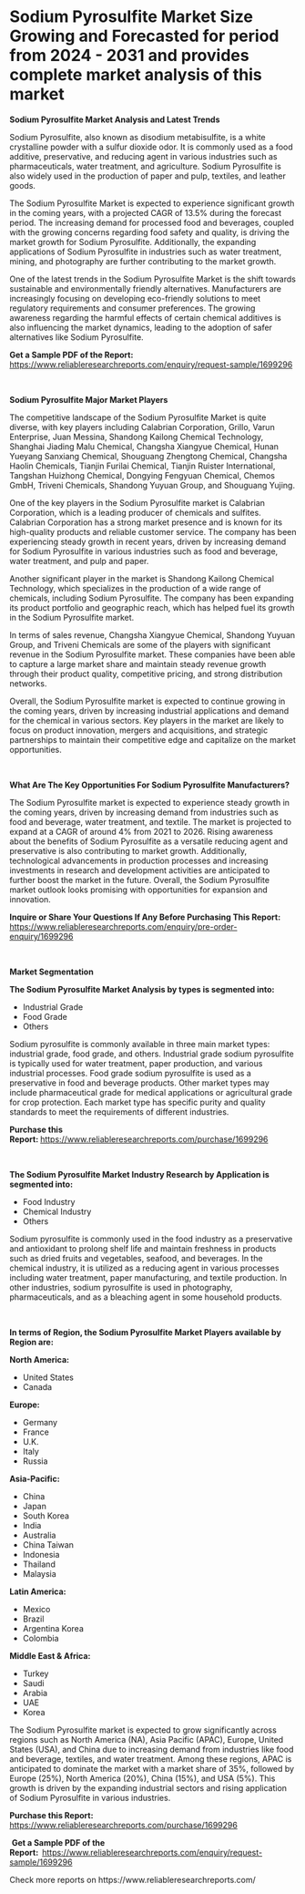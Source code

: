 <p><h1>Sodium Pyrosulfite Market Size Growing and Forecasted for period from 2024 - 2031 and provides complete market analysis of this market</h1></p><p><strong>Sodium Pyrosulfite Market Analysis and Latest Trends</strong></p>
<p><p>Sodium Pyrosulfite, also known as disodium metabisulfite, is a white crystalline powder with a sulfur dioxide odor. It is commonly used as a food additive, preservative, and reducing agent in various industries such as pharmaceuticals, water treatment, and agriculture. Sodium Pyrosulfite is also widely used in the production of paper and pulp, textiles, and leather goods.</p><p>The Sodium Pyrosulfite Market is expected to experience significant growth in the coming years, with a projected CAGR of 13.5% during the forecast period. The increasing demand for processed food and beverages, coupled with the growing concerns regarding food safety and quality, is driving the market growth for Sodium Pyrosulfite. Additionally, the expanding applications of Sodium Pyrosulfite in industries such as water treatment, mining, and photography are further contributing to the market growth.</p><p>One of the latest trends in the Sodium Pyrosulfite Market is the shift towards sustainable and environmentally friendly alternatives. Manufacturers are increasingly focusing on developing eco-friendly solutions to meet regulatory requirements and consumer preferences. The growing awareness regarding the harmful effects of certain chemical additives is also influencing the market dynamics, leading to the adoption of safer alternatives like Sodium Pyrosulfite.</p></p>
<p><strong>Get a Sample PDF of the Report:&nbsp;</strong> <a href="https://www.reliableresearchreports.com/enquiry/request-sample/1699296">https://www.reliableresearchreports.com/enquiry/request-sample/1699296</a></p>
<p>&nbsp;</p>
<p><strong>Sodium Pyrosulfite Major Market Players</strong></p>
<p><p>The competitive landscape of the Sodium Pyrosulfite Market is quite diverse, with key players including Calabrian Corporation, Grillo, Varun Enterprise, Juan Messina, Shandong Kailong Chemical Technology, Shanghai Jiading Malu Chemical, Changsha Xiangyue Chemical, Hunan Yueyang Sanxiang Chemical, Shouguang Zhengtong Chemical, Changsha Haolin Chemicals, Tianjin Furilai Chemical, Tianjin Ruister International, Tangshan Huizhong Chemical, Dongying Fengyuan Chemical, Chemos GmbH, Triveni Chemicals, Shandong Yuyuan Group, and Shouguang Yujing.</p><p>One of the key players in the Sodium Pyrosulfite market is Calabrian Corporation, which is a leading producer of chemicals and sulfites. Calabrian Corporation has a strong market presence and is known for its high-quality products and reliable customer service. The company has been experiencing steady growth in recent years, driven by increasing demand for Sodium Pyrosulfite in various industries such as food and beverage, water treatment, and pulp and paper.</p><p>Another significant player in the market is Shandong Kailong Chemical Technology, which specializes in the production of a wide range of chemicals, including Sodium Pyrosulfite. The company has been expanding its product portfolio and geographic reach, which has helped fuel its growth in the Sodium Pyrosulfite market.</p><p>In terms of sales revenue, Changsha Xiangyue Chemical, Shandong Yuyuan Group, and Triveni Chemicals are some of the players with significant revenue in the Sodium Pyrosulfite market. These companies have been able to capture a large market share and maintain steady revenue growth through their product quality, competitive pricing, and strong distribution networks.</p><p>Overall, the Sodium Pyrosulfite market is expected to continue growing in the coming years, driven by increasing industrial applications and demand for the chemical in various sectors. Key players in the market are likely to focus on product innovation, mergers and acquisitions, and strategic partnerships to maintain their competitive edge and capitalize on the market opportunities.</p></p>
<p>&nbsp;</p>
<p><strong>What Are The Key Opportunities For Sodium Pyrosulfite Manufacturers?</strong></p>
<p><p>The Sodium Pyrosulfite market is expected to experience steady growth in the coming years, driven by increasing demand from industries such as food and beverage, water treatment, and textile. The market is projected to expand at a CAGR of around 4% from 2021 to 2026. Rising awareness about the benefits of Sodium Pyrosulfite as a versatile reducing agent and preservative is also contributing to market growth. Additionally, technological advancements in production processes and increasing investments in research and development activities are anticipated to further boost the market in the future. Overall, the Sodium Pyrosulfite market outlook looks promising with opportunities for expansion and innovation.</p></p>
<p><strong>Inquire or Share Your Questions If Any Before Purchasing This Report:</strong> <a href="https://www.reliableresearchreports.com/enquiry/pre-order-enquiry/1699296">https://www.reliableresearchreports.com/enquiry/pre-order-enquiry/1699296</a></p>
<p>&nbsp;</p>
<p><strong>Market Segmentation</strong></p>
<p><strong>The Sodium Pyrosulfite Market Analysis by types is segmented into:</strong></p>
<p><ul><li>Industrial Grade</li><li>Food Grade</li><li>Others</li></ul></p>
<p><p>Sodium pyrosulfite is commonly available in three main market types: industrial grade, food grade, and others. Industrial grade sodium pyrosulfite is typically used for water treatment, paper production, and various industrial processes. Food grade sodium pyrosulfite is used as a preservative in food and beverage products. Other market types may include pharmaceutical grade for medical applications or agricultural grade for crop protection. Each market type has specific purity and quality standards to meet the requirements of different industries.</p></p>
<p><strong>Purchase this Report:&nbsp;</strong><a href="https://www.reliableresearchreports.com/purchase/1699296">https://www.reliableresearchreports.com/purchase/1699296</a></p>
<p>&nbsp;</p>
<p><strong>The Sodium Pyrosulfite Market Industry Research by Application is segmented into:</strong></p>
<p><ul><li>Food Industry</li><li>Chemical Industry</li><li>Others</li></ul></p>
<p><p>Sodium pyrosulfite is commonly used in the food industry as a preservative and antioxidant to prolong shelf life and maintain freshness in products such as dried fruits and vegetables, seafood, and beverages. In the chemical industry, it is utilized as a reducing agent in various processes including water treatment, paper manufacturing, and textile production. In other industries, sodium pyrosulfite is used in photography, pharmaceuticals, and as a bleaching agent in some household products.</p></p>
<p>&nbsp;</p>
<p><strong>In terms of Region, the Sodium Pyrosulfite Market Players available by Region are:</strong></p>
<p>
    <p> <strong> North America: </strong>
        <ul>
            <li>United States</li>
            <li>Canada</li>
        </ul>
        </p> 
    <p> <strong> Europe: </strong>
        <ul>
            <li>Germany</li>
            <li>France</li>
            <li>U.K.</li>
            <li>Italy</li>
            <li>Russia</li>
        </ul>
        </p> 
    <p> <strong> Asia-Pacific: </strong>
        <ul>
            <li>China</li>
            <li>Japan</li>
            <li>South Korea</li>
            <li>India</li>
            <li>Australia</li>
            <li>China Taiwan</li>
            <li>Indonesia</li>
            <li>Thailand</li>
            <li>Malaysia</li>
        </ul>
        </p> 
    <p> <strong> Latin America: </strong>
        <ul>
            <li>Mexico</li>
            <li>Brazil</li>
            <li>Argentina Korea</li>
            <li>Colombia</li>
        </ul>
        </p> 
    <p> <strong> Middle East & Africa: </strong>
        <ul>
            <li>Turkey</li>
            <li>Saudi</li>
            <li>Arabia</li>
            <li>UAE</li>
            <li>Korea</li>
        </ul>
    </p>
    </p>
<p><p>The Sodium Pyrosulfite market is expected to grow significantly across regions such as North America (NA), Asia Pacific (APAC), Europe, United States (USA), and China due to increasing demand from industries like food and beverage, textiles, and water treatment. Among these regions, APAC is anticipated to dominate the market with a market share of 35%, followed by Europe (25%), North America (20%), China (15%), and USA (5%). This growth is driven by the expanding industrial sectors and rising application of Sodium Pyrosulfite in various industries.</p></p>
<p><strong>Purchase this Report: </strong><a href="https://www.reliableresearchreports.com/purchase/1699296">https://www.reliableresearchreports.com/purchase/1699296</a></p>
<p>&nbsp;<strong>Get a Sample PDF of the Report:&nbsp;&nbsp;</strong><a href="https://www.reliableresearchreports.com/enquiry/request-sample/1699296">https://www.reliableresearchreports.com/enquiry/request-sample/1699296</a></p>
<p><strong></strong></p>
<p>Check more reports on https://www.reliableresearchreports.com/</p>